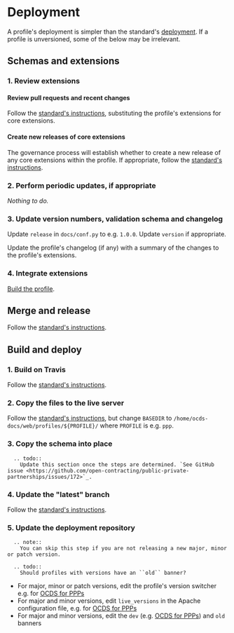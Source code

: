 # Deployment

A profile's deployment is simpler than the standard's [deployment](../../../standard/technical/deployment). If a profile is unversioned, some of the below may be irrelevant.

## Schemas and extensions

### 1. Review extensions

#### Review pull requests and recent changes

Follow the [standard's instructions](../../../standard/technical/deployment#review-pull-requests-and-recent-changes), substituting the profile's extensions for core extensions.

#### Create new releases of core extensions

The governance process will establish whether to create a new release of any core extensions within the profile. If appropriate, follow the [standard's instructions](../../../standard/technical/deployment#create-new-releases-of-core-extensions).

### 2. Perform periodic updates, if appropriate

*Nothing to do.*

### 3. Update version numbers, validation schema and changelog

Update `release` in `docs/conf.py` to e.g. `1.0.0`. Update `version` if appropriate.

Update the profile's changelog (if any) with a summary of the changes to the profile's extensions.

### 4. Integrate extensions

[Build the profile](../build#build-the-profile).

## Merge and release

Follow the [standard's instructions](../../../standard/technical/deployment#merge-and-release).

## Build and deploy

### 1. Build on Travis

Follow the [standard's instructions](../../../standard/technical/deployment#build-on-travis).

### 2. Copy the files to the live server

Follow the [standard's instructions](../../../standard/technical/deployment#copy-the-files-to-the-live-server), but change `BASEDIR` to `/home/ocds-docs/web/profiles/${PROFILE}/` where `PROFILE` is e.g. `ppp`.

### 3. Copy the schema into place

```eval_rst
  .. todo::
    Update this section once the steps are determined. `See GitHub issue <https://github.com/open-contracting/public-private-partnerships/issues/172>`_.
```

### 4. Update the "latest" branch

Follow the [standard's instructions](../../../standard/technical/deployment#update-the-latest-branch).


### 5. Update the deployment repository

```eval_rst
  .. note::
    You can skip this step if you are not releasing a new major, minor or patch version.
```

```eval_rst
  .. todo::
    Should profiles with versions have an ``old`` banner?
```

* For major, minor or patch versions, edit the profile's version switcher e.g. for [OCDS for PPPs](https://github.com/OpenDataServices/opendataservices-deploy/blob/master/salt/ocds-docs/includes/version-options-profiles-ppp.html)
* For major and minor versions, edit `live_versions` in the Apache configuration file, e.g. for [OCDS for PPPs](https://github.com/OpenDataServices/opendataservices-deploy/blob/master/salt/apache/ocds-docs-live.conf#L17)
* For major and minor versions, edit the `dev` (e.g. [OCDS for PPPs](https://github.com/OpenDataServices/opendataservices-deploy/blob/master/salt/ocds-docs/includes/banner_dev_profiles_ppp.html)) and `old` banners
